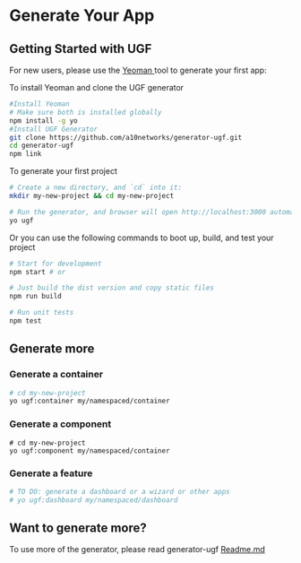 # Generate Your App

## Getting Started with UGF

For new users, please use the [Yeoman ](https://yeoman.io/)tool to generate your first app:

To install Yeoman and clone the UGF generator

```bash
#Install Yeoman
# Make sure both is installed globally
npm install -g yo
#Install UGF Generator
git clone https://github.com/a10networks/generator-ugf.git
cd generator-ugf
npm link
```

To generate your first project

```bash
# Create a new directory, and `cd` into it:
mkdir my-new-project && cd my-new-project

# Run the generator, and browser will open http://localhost:3000 automatically
yo ugf
```

Or you can use the following commands to boot up, build, and test your project

```bash
# Start for development
npm start # or

# Just build the dist version and copy static files
npm run build

# Run unit tests
npm test
```

## Generate more

### Generate a container

```bash
# cd my-new-project
yo ugf:container my/namespaced/container
```

### Generate a component

```text
# cd my-new-project
yo ugf:component my/namespaced/container
```

### Generate a feature

```bash
# TO DO: generate a dashboard or a wizard or other apps
# yo ugf:dashboard my/namespaced/dashboard
```

## Want to generate more?

To use more of the generator, please read generator-ugf [Readme.md ](https://github.com/a10networks/generator-ugf)

